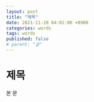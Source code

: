```yaml
---
layout: post
title: "제목"
date: 2021-11-28 04:01:00 +0900
categories: words
tags: words
published: false
# parent: "글"
---
```


# 제목

본 문
